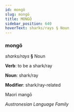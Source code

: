 ```yaml
---
id: mongö
slug: mongö
title: MONGÖ
sidebar_position: 640
hoverText: sharks/rays § Noun
---
```


### mongö

*sharks/rays* **§** Noun

**Verb**: to be a shark/ray

**Noun**: shark/ray

**Modifier**: shark/ray-related

Maori mangō 

*Austronesian Language Family*